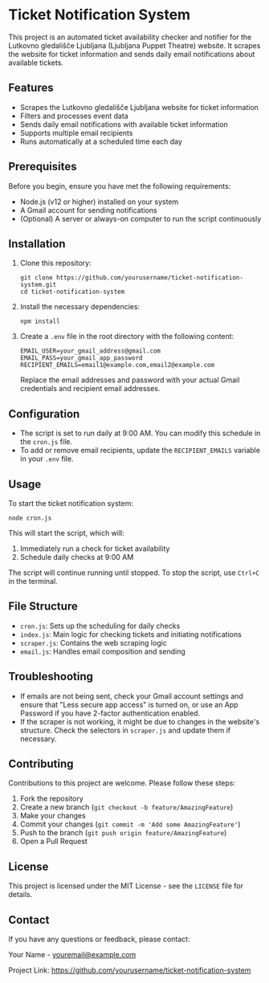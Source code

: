 # Ticket Notification System

This project is an automated ticket availability checker and notifier for the Lutkovno gledališče Ljubljana (Ljubljana Puppet Theatre) website. It scrapes the website for ticket information and sends daily email notifications about available tickets.

## Features

- Scrapes the Lutkovno gledališče Ljubljana website for ticket information
- Filters and processes event data
- Sends daily email notifications with available ticket information
- Supports multiple email recipients
- Runs automatically at a scheduled time each day

## Prerequisites

Before you begin, ensure you have met the following requirements:

- Node.js (v12 or higher) installed on your system
- A Gmail account for sending notifications
- (Optional) A server or always-on computer to run the script continuously

## Installation

1. Clone this repository:

   ```
   git clone https://github.com/yourusername/ticket-notification-system.git
   cd ticket-notification-system
   ```

2. Install the necessary dependencies:

   ```
   npm install
   ```

3. Create a `.env` file in the root directory with the following content:
   ```
   EMAIL_USER=your_gmail_address@gmail.com
   EMAIL_PASS=your_gmail_app_password
   RECIPIENT_EMAILS=email1@example.com,email2@example.com
   ```
   Replace the email addresses and password with your actual Gmail credentials and recipient email addresses.

## Configuration

- The script is set to run daily at 9:00 AM. You can modify this schedule in the `cron.js` file.
- To add or remove email recipients, update the `RECIPIENT_EMAILS` variable in your `.env` file.

## Usage

To start the ticket notification system:

```
node cron.js
```

This will start the script, which will:

1. Immediately run a check for ticket availability
2. Schedule daily checks at 9:00 AM

The script will continue running until stopped. To stop the script, use `Ctrl+C` in the terminal.

## File Structure

- `cron.js`: Sets up the scheduling for daily checks
- `index.js`: Main logic for checking tickets and initiating notifications
- `scraper.js`: Contains the web scraping logic
- `email.js`: Handles email composition and sending

## Troubleshooting

- If emails are not being sent, check your Gmail account settings and ensure that "Less secure app access" is turned on, or use an App Password if you have 2-factor authentication enabled.
- If the scraper is not working, it might be due to changes in the website's structure. Check the selectors in `scraper.js` and update them if necessary.

## Contributing

Contributions to this project are welcome. Please follow these steps:

1. Fork the repository
2. Create a new branch (`git checkout -b feature/AmazingFeature`)
3. Make your changes
4. Commit your changes (`git commit -m 'Add some AmazingFeature'`)
5. Push to the branch (`git push origin feature/AmazingFeature`)
6. Open a Pull Request

## License

This project is licensed under the MIT License - see the `LICENSE` file for details.

## Contact

If you have any questions or feedback, please contact:

Your Name - youremail@example.com

Project Link: https://github.com/yourusername/ticket-notification-system
